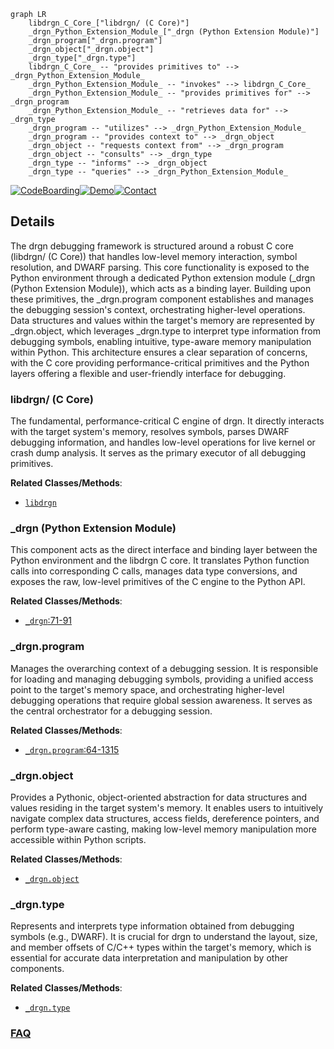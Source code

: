 ```mermaid
graph LR
    libdrgn_C_Core_["libdrgn/ (C Core)"]
    _drgn_Python_Extension_Module_["_drgn (Python Extension Module)"]
    _drgn_program["_drgn.program"]
    _drgn_object["_drgn.object"]
    _drgn_type["_drgn.type"]
    libdrgn_C_Core_ -- "provides primitives to" --> _drgn_Python_Extension_Module_
    _drgn_Python_Extension_Module_ -- "invokes" --> libdrgn_C_Core_
    _drgn_Python_Extension_Module_ -- "provides primitives for" --> _drgn_program
    _drgn_Python_Extension_Module_ -- "retrieves data for" --> _drgn_type
    _drgn_program -- "utilizes" --> _drgn_Python_Extension_Module_
    _drgn_program -- "provides context to" --> _drgn_object
    _drgn_object -- "requests context from" --> _drgn_program
    _drgn_object -- "consults" --> _drgn_type
    _drgn_type -- "informs" --> _drgn_object
    _drgn_type -- "queries" --> _drgn_Python_Extension_Module_
```

[![CodeBoarding](https://img.shields.io/badge/Generated%20by-CodeBoarding-9cf?style=flat-square)](https://github.com/CodeBoarding/GeneratedOnBoardings)[![Demo](https://img.shields.io/badge/Try%20our-Demo-blue?style=flat-square)](https://www.codeboarding.org/demo)[![Contact](https://img.shields.io/badge/Contact%20us%20-%20contact@codeboarding.org-lightgrey?style=flat-square)](mailto:contact@codeboarding.org)

## Details

The drgn debugging framework is structured around a robust C core (libdrgn/ (C Core)) that handles low-level memory interaction, symbol resolution, and DWARF parsing. This core functionality is exposed to the Python environment through a dedicated Python extension module (_drgn (Python Extension Module)), which acts as a binding layer. Building upon these primitives, the _drgn.program component establishes and manages the debugging session's context, orchestrating higher-level operations. Data structures and values within the target's memory are represented by _drgn.object, which leverages _drgn.type to interpret type information from debugging symbols, enabling intuitive, type-aware memory manipulation within Python. This architecture ensures a clear separation of concerns, with the C core providing performance-critical primitives and the Python layers offering a flexible and user-friendly interface for debugging.

### libdrgn/ (C Core)
The fundamental, performance-critical C engine of drgn. It directly interacts with the target system's memory, resolves symbols, parses DWARF debugging information, and handles low-level operations for live kernel or crash dump analysis. It serves as the primary executor of all debugging primitives.


**Related Classes/Methods**:

- <a href="https://github.com/osandov/drgn/blob/main/libdrgn" target="_blank" rel="noopener noreferrer">`libdrgn`</a>


### _drgn (Python Extension Module)
This component acts as the direct interface and binding layer between the Python environment and the libdrgn C core. It translates Python function calls into corresponding C calls, manages data type conversions, and exposes the raw, low-level primitives of the C engine to the Python API.


**Related Classes/Methods**:

- <a href="https://github.com/osandov/drgn/blob/main/drgn/commands/_builtin/crash/system.py#L71-L91" target="_blank" rel="noopener noreferrer">`_drgn`:71-91</a>


### _drgn.program
Manages the overarching context of a debugging session. It is responsible for loading and managing debugging symbols, providing a unified access point to the target's memory space, and orchestrating higher-level debugging operations that require global session awareness. It serves as the central orchestrator for a debugging session.


**Related Classes/Methods**:

- <a href="https://github.com/osandov/drgn/blob/main/_drgn.pyi#L64-L1315" target="_blank" rel="noopener noreferrer">`_drgn.program`:64-1315</a>


### _drgn.object
Provides a Pythonic, object-oriented abstraction for data structures and values residing in the target system's memory. It enables users to intuitively navigate complex data structures, access fields, dereference pointers, and perform type-aware casting, making low-level memory manipulation more accessible within Python scripts.


**Related Classes/Methods**:

- <a href="https://github.com/osandov/drgn/blob/main/_drgn.pyi" target="_blank" rel="noopener noreferrer">`_drgn.object`</a>


### _drgn.type
Represents and interprets type information obtained from debugging symbols (e.g., DWARF). It is crucial for drgn to understand the layout, size, and member offsets of C/C++ types within the target's memory, which is essential for accurate data interpretation and manipulation by other components.


**Related Classes/Methods**:

- <a href="https://github.com/osandov/drgn/blob/main/_drgn.pyi" target="_blank" rel="noopener noreferrer">`_drgn.type`</a>




### [FAQ](https://github.com/CodeBoarding/GeneratedOnBoardings/tree/main?tab=readme-ov-file#faq)